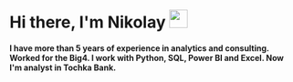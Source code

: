 <h1 align="left">Hi there, I'm <a>Nikolay</a> 
<img src="https://github.com/blackcater/blackcater/raw/main/images/Hi.gif" height="32"/></h1>
<h4 align="left">I have more than 5 years of experience in analytics and consulting. Worked for the Big4. I work with Python, SQL, Power BI and Excel. Now I'm analyst in Tochka Bank.</h4>

